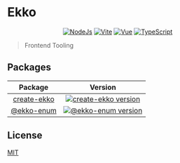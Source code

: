 # Ekko
<p align="center">
  <a href="https://nodejs.org/en/about/releases/"><img src="https://img.shields.io/badge/nodeJs-v18-blue?style=flat-square&logo=nodedotjs" alt="NodeJs"></a>
  <a href="https://npmjs.com/package/vite"><img src="https://img.shields.io/badge/vite-v3-critical?style=flat-square&logo=vite" alt="Vite"></a>
  <a href="https://npmjs.com/package/vue"><img src="https://img.shields.io/badge/vue-v3-Space?style=flat-square&logo=Vue.js" alt="Vue"></a>
  <a href="https://nodejs.org/en/about/releases/"><img src="https://img.shields.io/badge/TypeScript-v5-blue?style=flat-square&logo=typescript" alt="TypeScript"></a>
</p>

> Frontend Tooling

## Packages
|                         Package                          |                                                                        Version                                                                        |
|:--------------------------------------------------------:|:-----------------------------------------------------------------------------------------------------------------------------------------------------:|
| [create-ekko](https://www.npmjs.com/package/create-ekko) | [![create-ekko version](https://img.shields.io/badge/v0.0.1-bule)](https://github.com/xiangkunzhang/ekko/blob/main/packages/create-ekko/CHANGELOG.md) |
|  [@ekko-enum](https://www.npmjs.com/package/ekko-enum)   |  [![@ekko-enum version](https://img.shields.io/badge/v0.0.1-bule)](https://github.com/xiangkunzhang/ekko/blob/main/packages/enum-class/CHANGELOG.md)  |

## License

[MIT](LICENSE)
